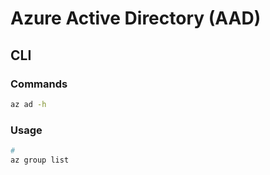 # Azure Active Directory (AAD)

## CLI

### Commands

```sh
az ad -h
```

### Usage

```sh
#
az group list
```

<!--
#
az ad sp create-for-rbac \
  --role='Contributor' \
  --scopes="/subscriptions/$(az account list | jq -r '.[] | select (.isDefault == true).id')" | \
    jq

#
az login \
  --service-principal \
  -u <appId> \
  -p <password> \
  --tenant <tenant> | \
    jq

#
az group create \
  --name 'ExampleDevResourceGroup' \
  --location 'eastus'
-->

